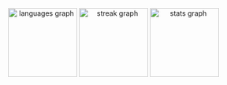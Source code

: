 <div align="center">
  <img src="https://github-readme-stats.vercel.app/api/top-langs?username=duskrunner&locale=en&hide_title=true&layout=compact&card_width=320&langs_count=100&theme=dracula&hide_border=false&order=2" height="140" alt="languages graph"  />
  <img src="https://streak-stats.demolab.com?user=duskrunner&locale=en&mode=daily&theme=dracula&hide_border=false&border_radius=5&order=3" height="140" alt="streak graph"  />
  <img src="https://github-readme-stats.vercel.app/api?username=duskrunner&hide_title=true&hide_rank=true&show_icons=true&include_all_commits=true&count_private=true&disable_animations=false&theme=dracula&locale=en&hide_border=false&order=1" height="140" alt="stats graph"  />
</div>
